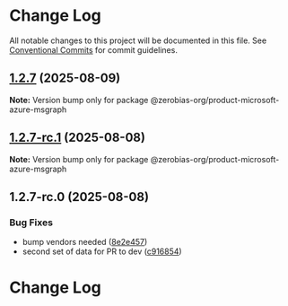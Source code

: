 # Change Log

All notable changes to this project will be documented in this file.
See [Conventional Commits](https://conventionalcommits.org) for commit guidelines.

## [1.2.7](https://github.com/zerobias-org/product/compare/@zerobias-org/product-microsoft-azure-msgraph@1.2.7-rc.1...@zerobias-org/product-microsoft-azure-msgraph@1.2.7) (2025-08-09)

**Note:** Version bump only for package @zerobias-org/product-microsoft-azure-msgraph





## [1.2.7-rc.1](https://github.com/zerobias-org/product/compare/@zerobias-org/product-microsoft-azure-msgraph@1.2.7-rc.0...@zerobias-org/product-microsoft-azure-msgraph@1.2.7-rc.1) (2025-08-08)

**Note:** Version bump only for package @zerobias-org/product-microsoft-azure-msgraph





## 1.2.7-rc.0 (2025-08-08)


### Bug Fixes

* bump vendors needed ([8e2e457](https://github.com/zerobias-org/product/commit/8e2e457e0b5d7141a05e8f2c178bc2854f2b7178))
* second set of data for PR to dev ([c916854](https://github.com/zerobias-org/product/commit/c916854bcf229b1c2042ffdea18472d66a061aaf))





# Change Log
